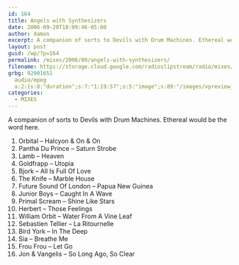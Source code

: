 ```yaml
---
id: 164
title: Angels with Synthesizers
date: 2006-09-20T18:09:46-05:00
author: damon
excerpt: A companion of sorts to Devils with Drum Machines. Ethereal would be the word here.
layout: post
guid: /wp/?p=164
permalink: /mixes/2006/09/angels-with-synthesizers/
filename: https://storage.cloud.google.com/radioslipstream/radio/mixes/angels_with_synthesizers.mp3
grbg: 92901651
  audio/mpeg
  a:2:{s:8:"duration";s:7:"1:19:57";s:5:"image";s:89:"/images/vpreview_center.png";}
categories:
  - MIXES
---
```


A companion of sorts to Devils with Drum Machines. Ethereal would be the word here.

1. Orbital – Halcyon & On & On
2. Pantha Du Prince – Saturn Strobe
3. Lamb – Heaven
4. Goldfrapp – Utopia
5. Bjork – All Is Full Of Love
6. The Knife – Marble House
7. Future Sound Of London – Papua New Guinea
8. Junior Boys – Caught In A Wave
9. Primal Scream – Shine Like Stars
10. Herbert – Those Feelings
11. William Orbit – Water From A Vine Leaf
12. Sebastien Tellier – La Ritournelle
13. Bird York – In The Deep
14. Sia – Breathe Me
15. Frou Frou – Let Go
16. Jon & Vangelis – So Long Ago, So Clear
